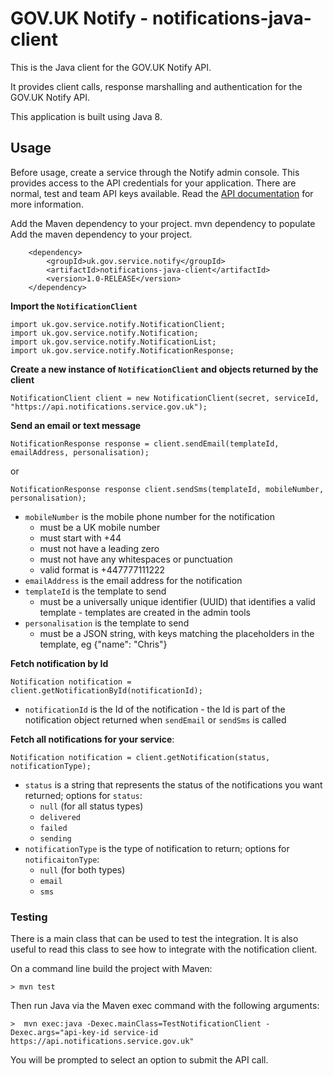 # GOV.UK Notify - notifications-java-client

This is the Java client for the GOV.UK Notify API.

It provides client calls, response marshalling and authentication for the GOV.UK Notify API.

This application is built using Java 8.


## Usage

Before usage, create a service through the Notify admin console. This provides access to the API credentials for your application. There are normal, test and team API keys available.
Read the [API documentation](https://www.notifications.service.gov.uk/documentation) for more information.

Add the Maven dependency to your project.
mvn dependency to populate 
Add the maven dependency to your project.
```
    <dependency>
        <groupId>uk.gov.service.notify</groupId>
        <artifactId>notifications-java-client</artifactId>
        <version>1.0-RELEASE</version>
    </dependency>

```

**Import the `NotificationClient`**

```
import uk.gov.service.notify.NotificationClient;
import uk.gov.service.notify.Notification;
import uk.gov.service.notify.NotificationList;
import uk.gov.service.notify.NotificationResponse;
```

**Create a new instance of `NotificationClient` and objects returned by the client**

`NotificationClient client = new NotificationClient(secret, serviceId, "https://api.notifications.service.gov.uk");`

**Send an email or text message**

`NotificationResponse response = client.sendEmail(templateId, emailAddress, personalisation);`

or

`NotificationResponse response client.sendSms(templateId, mobileNumber, personalisation);`

* `mobileNumber` is the mobile phone number for the notification
    * must be a UK mobile number
    * must start with +44
    * must not have a leading zero
    * must not have any whitespaces or punctuation
    * valid format is +447777111222
* `emailAddress` is the email address for the notification
* `templateId` is the template to send
    * must be a universally unique identifier (UUID) that identifies a valid template  - templates are created in the admin tools
* `personalisation` is the template to send
    * must be a JSON string, with keys matching the placeholders in the template, eg {"name": "Chris"}

**Fetch notification by Id**

`Notification notification = client.getNotificationById(notificationId);`

* `notificationId` is the Id of the notification - the Id is part of the notification object returned when `sendEmail` or `sendSms` is called
 
**Fetch all notifications for your service**:

`Notification notification = client.getNotification(status, notificationType);`

* `status` is a string that represents the status of the notifications you want returned; options for `status`:
    * `null` (for all status types)
    * `delivered` 
    * `failed`
    * `sending`
* `notificationType` is the type of notification to return; options for `notificaitonType`:
    * `null` (for both types)
    * `email` 
    * `sms`


### Testing

There is a main class that can be used to test the integration. It is also useful to read this class to see how to integrate with the notification client.

On a command line build the project with Maven:

`> mvn test`

Then run Java via the Maven exec command with the following arguments:

`>  mvn exec:java -Dexec.mainClass=TestNotificationClient -Dexec.args="api-key-id service-id https://api.notifications.service.gov.uk"`

You will be prompted to select an option to submit the API call.
